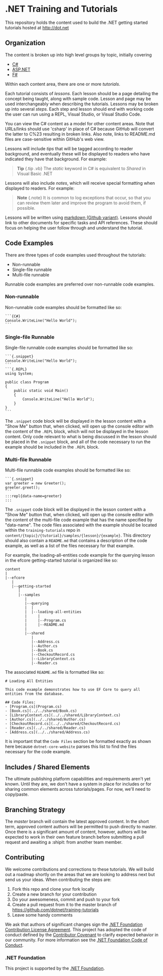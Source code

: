 # .NET Training and Tutorials

This repository holds the content used to build the .NET getting started tutorials hosted at http://dot.net

## Organization

The content is broken up into high level groups by topic, initially covering
- [C#](content/csharp/README.md)
- [ASP.NET](content/asp.net/README.md)
- [F#](content/fsharp/README.md)

Within each content area, there are one or more *tutorials*.

Each tutorial consists of *lessons*. Each lesson should be a page detailing the concept being taught, along with sample code. Lesson and page may be used interchangeably when describing the tutorials. Lessons may be broken up into several *steps*. Each step and lesson should end with working code the user can run using a REPL, Visual Studio, or Visual Studio Code.

You can view the C# content as a model for other content areas. Note that URLs/links should use 'csharp' in place of C# because GitHub will convert the latter to C%23 resulting in broken links. Also note, links to README.md files are case-sensitive within GitHub's web view.

Lessons will include *tips* that will be tagged according to reader background, and eventually these will be displayed to readers who have indicated they have that background. For example:

> **Tip** {.tip .vb}
> The *static* keyword in C# is equivalent to *Shared* in Visual Basic .NET

Lessons will also include *notes*, which will receive special formatting when displayed to readers. For example:

> **Note** {.note}
> It is common to log exceptions that occur, so that you can review them later and improve the program to avoid them, if possible.

Lessons will be written using [markdown (Github variant)](https://github.com/adam-p/markdown-here/wiki/Markdown-Cheatsheet). Lessons should link to other documents for specific tasks and API references. These should focus on helping the user follow through and understand the tutorial.

## Code Examples

There are three types of code examples used throughout the tutorials:

  * Non-runnable
  * Single-file runnable
  * Multi-file runnable

Runnable code examples are preferred over non-runnable code examples.

### Non-runnable

Non-runnable code examples should be formatted like so:

    ```{C#}
    Console.WriteLine("Hello World");
    ```

### Single-file Runnable

Single-file runnable code examples should be formatted like so:

    ```{.snippet}
    Console.WriteLine("Hello World");
    ```
    ```{.REPL}
    using System;
    
    public class Program
    {
        public static void Main()
        {
            Console.WriteLine("Hello World");
        }
    }
    ```

The `.snippet` code block will be displayed in the lesson content with a "Show Me" button that, when clicked, will open up the console editor with the content of the `.REPL` block, which will not be displayed in the lesson content. Only code relevant to what is being discussed in the lesson should be placed in the `.snippet` block, and all of the code necessary to run the example should be included in the `.REPL` block.

### Multi-file Runnable

Multi-file runnable code examples should be formatted like so:

    ```{.snippet}
    var greeter = new Greeter();
    greeter.greet();
    ```
    :::repl{data-name=greeter}
    :::

The `.snippet` code block will be displayed in the lesson content with a "Show Me" button that, when clicked, will open up the console editor with the content of the multi-file code example that has the name specified by "data-name". The code files associated with the example should be located within the `training-tutorials` repo in `content/{topic}/{tutorial}/samples/{lesson}/{example}`. This directory should also contain a `README.md` that contains a description of the code example, as well as a list of the files necessary for that example.

For example, the loading-all-entities code example for the querying lesson in the efcore getting-started tutorial is organized like so:

```
content
|
|--efcore
   |
   |--getting-started
      |
      |--samples
         |
         |--querying
         |  |
         |  |--loading-all-entities
         |     |
         |     |--Program.cs
         |     |--README.md
         |
         |--shared
            |
            |--Address.cs
            |--Author.cs
            |--Book.cs
            |--CheckoutRecord.cs
            |--LibraryContext.cs
            |--Reader.cs
```

The associated `README.md` file is formatted like so:

```{Markdown}
# Loading All Entities

This code example demonstrates how to use EF Core to query all entities from the database.

## Code Files:
- [Program.cs](Program.cs)
- [Book.cs](../../shared/Book.cs)
- [LibraryContext.cs](../../shared/LibraryContext.cs)
- [Author.cs](../../shared/Author.cs)
- [CheckoutRecord.cs](../../shared/CheckoutRecord.cs)
- [Reader.cs](../../shared/Reader.cs)
- [Address.cs](../../shared/Address.cs)
```

It is important that the `Code Files` section be formatted exactly as shown here because `dotnet-core-website` parses this list to find the files necessary for the code example.

## Includes / Shared Elements

The ultimate publishing platform capabilities and requirements aren't yet known. Until they are, we don't have a system in place for includes or for sharing common elements across tutorials/pages. For now, we'll need to copy/paste.

## Branching Strategy

The *master* branch will contain the latest approved content. In the short term, approved content authors will be permitted to push directly to master. Once there is a significant amount of content, however, authors will be expected to work in their own feature branch before submitting a pull request and awaiting a :shipit: from another team member.

## Contributing
We welcome contributions and corrections to these tutorials. We will build out a roadmap shortly on the areas that we are looking to address next but send us your ideas. When contributing the steps are:

 1. Fork this repo and clone your fork locally
 2. Create a new branch for your contribution
 3. Do your awesomeness, commit and push to your fork
 4. Create a pull request from it to the master branch of https://github.com/dotnet/training-tutorials
 5. Leave some handy comments

We ask that authors of significant changes sign the [.NET Foundation Contribution License Agreement](https://cla.dotnetfoundation.org). This project has adopted the code of conduct defined by the [Contributor Covenant](http://contributor-covenant.org/)
to clarify expected behavior in our community.
For more information see the [.NET Foundation Code of Conduct](http://www.dotnetfoundation.org/code-of-conduct).

### .NET Foundation
This project is supported by the [.NET Foundation](http://www.dotnetfoundation.org).




